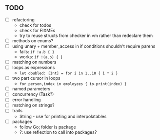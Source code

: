 ## TODO

- [ ] refactoring
  - check for todos
  - check for FIXMEs
  - try to reuse structs from checker in vm rather than redeclare them
- [ ] methods on enums?
- [ ] using unary + member_access in if conditions shouldn't require parens
  - fails: `if !a.b { }`
  - works: `if !(a.b) { }`
- [ ] matching on numbers
- [ ] loops as expressions
  - `let doubled: [Int] = for i in 1..10 { i * 2 }`
- [ ] two part cursor in loops
  - `for person,index in employees { io.print(index) }`
- [ ] named parameters
- [ ] concurrency (Task?)
- [ ] error handling
- [ ] matching on strings?
- [ ] traits
  - String - use for printing and interpolatables
- [ ] packages
  - follow Go; folder is package
  - ?: use reflection to call into packages?
